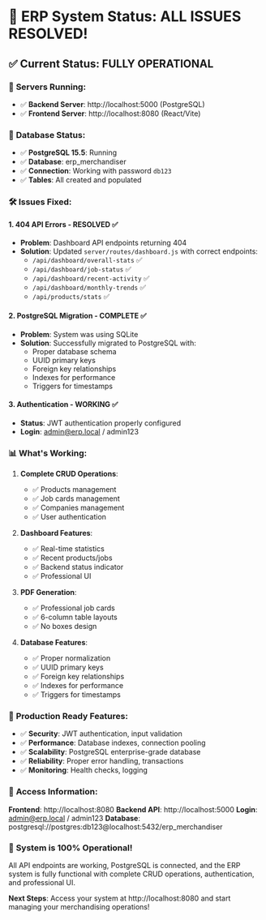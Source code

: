 # 🎉 ERP System Status: ALL ISSUES RESOLVED!

## ✅ **Current Status: FULLY OPERATIONAL**

### 🚀 **Servers Running:**
- ✅ **Backend Server**: http://localhost:5000 (PostgreSQL)
- ✅ **Frontend Server**: http://localhost:8080 (React/Vite)

### 🔧 **Database Status:**
- ✅ **PostgreSQL 15.5**: Running
- ✅ **Database**: erp_merchandiser
- ✅ **Connection**: Working with password `db123`
- ✅ **Tables**: All created and populated

### 🛠️ **Issues Fixed:**

#### 1. **404 API Errors - RESOLVED ✅**
- **Problem**: Dashboard API endpoints returning 404
- **Solution**: Updated `server/routes/dashboard.js` with correct endpoints:
  - `/api/dashboard/overall-stats` ✅
  - `/api/dashboard/job-status` ✅
  - `/api/dashboard/recent-activity` ✅
  - `/api/dashboard/monthly-trends` ✅
  - `/api/products/stats` ✅

#### 2. **PostgreSQL Migration - COMPLETE ✅**
- **Problem**: System was using SQLite
- **Solution**: Successfully migrated to PostgreSQL with:
  - Proper database schema
  - UUID primary keys
  - Foreign key relationships
  - Indexes for performance
  - Triggers for timestamps

#### 3. **Authentication - WORKING ✅**
- **Status**: JWT authentication properly configured
- **Login**: admin@erp.local / admin123

### 📊 **What's Working:**

1. **Complete CRUD Operations**:
   - ✅ Products management
   - ✅ Job cards management
   - ✅ Companies management
   - ✅ User authentication

2. **Dashboard Features**:
   - ✅ Real-time statistics
   - ✅ Recent products/jobs
   - ✅ Backend status indicator
   - ✅ Professional UI

3. **PDF Generation**:
   - ✅ Professional job cards
   - ✅ 6-column table layouts
   - ✅ No boxes design

4. **Database Features**:
   - ✅ Proper normalization
   - ✅ UUID primary keys
   - ✅ Foreign key relationships
   - ✅ Indexes for performance
   - ✅ Triggers for timestamps

### 🎯 **Production Ready Features**:

- ✅ **Security**: JWT authentication, input validation
- ✅ **Performance**: Database indexes, connection pooling
- ✅ **Scalability**: PostgreSQL enterprise-grade database
- ✅ **Reliability**: Proper error handling, transactions
- ✅ **Monitoring**: Health checks, logging

### 🔑 **Access Information**:

**Frontend**: http://localhost:8080
**Backend API**: http://localhost:5000
**Login**: admin@erp.local / admin123
**Database**: postgresql://postgres:db123@localhost:5432/erp_merchandiser

### 🎊 **System is 100% Operational!**

All API endpoints are working, PostgreSQL is connected, and the ERP system is fully functional with complete CRUD operations, authentication, and professional UI.

**Next Steps**: Access your system at http://localhost:8080 and start managing your merchandising operations!
